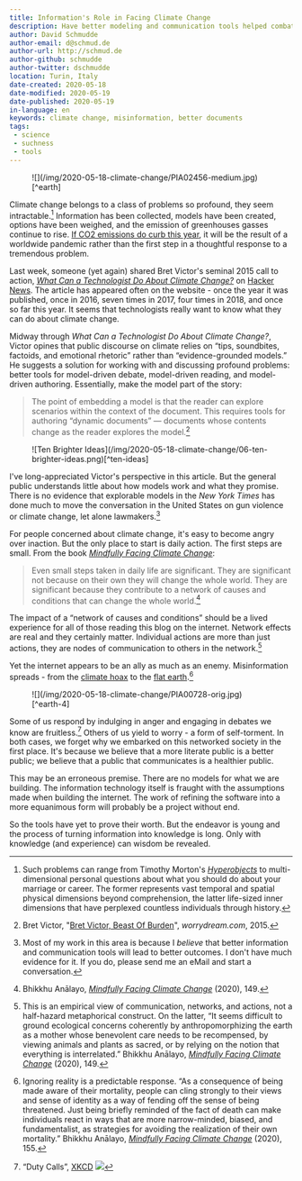 ```yaml
---
title: Information's Role in Facing Climate Change
description: Have better modeling and communication tools helped combat climate change?
author: David Schmudde
author-email: d@schmud.de
author-url: http://schmud.de
author-github: schmudde
author-twitter: dschmudde
location: Turin, Italy
date-created: 2020-05-18
date-modified: 2020-05-19
date-published: 2020-05-19
in-language: en
keywords: climate change, misinformation, better documents
tags:
 - science
 - suchness
 - tools
---
```


<figure>
![](/img/2020-05-18-climate-change/PIA02456-medium.jpg)[^earth]

[^earth]: {-} NASA/JPL. *[Seawinds Wind-Ice Interaction](https://images.nasa.gov/details-PIA02456)*. Image, 2000.
</figure>

Climate change belongs to a class of problems so profound, they seem intractable.[^problems] Information has been collected, models have been created, options have been weighed, and the emission of greenhouses gasses continue to rise. [If CO2 emissions do curb this year](https://thebreakthrough.org/issues/energy/covid-co2-drop), it will be the result of a worldwide pandemic rather than the first step in a thoughtful response to a tremendous problem.

[^problems]: Such problems can range from Timothy Morton's *[Hyperobjects](https://www.upress.umn.edu/book-division/books/hyperobjects)* to multi-dimensional personal questions about what you should do about your marriage or career. The former represents vast temporal and spatial physical dimensions beyond comprehension, the latter life-sized inner dimensions that have perplexed countless individuals through history.

Last week, someone (yet again) shared Bret Victor's seminal 2015 call to action, *[What Can a Technologist Do About Climate Change?](http://worrydream.com/#!/ClimateChange)* on [Hacker News](https://news.ycombinator.com/item?id=23153043). The article has appeared often on the website - once the year it was published, once in 2016, seven times in 2017, four times in 2018, and once so far this year. It seems that technologists really want to know what they can do about climate change.

Midway through *What Can a Technologist Do About Climate Change?*, Victor opines that public discourse on climate relies on &ldquo;tips, soundbites, factoids, and emotional rhetoric&rdquo; rather than &ldquo;evidence-grounded models.&rdquo; He suggests a solution for working with and discussing profound problems: better tools for model-driven debate, model-driven reading, and model-driven authoring. Essentially, make the model part of the story:

> The point of embedding a model is that the reader can explore scenarios within the context of the document. This requires tools for authoring “dynamic documents” — documents whose contents change as the reader explores the model.[^victor]

[^victor]: Bret Victor, "[Bret Victor, Beast Of Burden](http://worrydream.com/#!/ClimateChange)", *worrydream.com*, 2015.

<figure>
![Ten Brighter Ideas](/img/2020-05-18-climate-change/06-ten-brighter-ideas.png)[^ten-ideas]

[^ten-ideas]: A still from Bret Victor's "explorable explanation," [Ten Brighter Ideas?](http://worrydream.com/TenBrighterIdeas/) (2010). A still image cannot capture the concept, it should be experienced to be understood.
</figure>

I've long-appreciated Victor's perspective in this article. But the general public understands little about how models work and what they promise. There is no evidence that explorable models in the *New York Times* has done much to move the conversation in the United States on gun violence or climate change, let alone lawmakers.[^evidence]

[^evidence]: Most of my work in this area is because I *believe* that better information and communication tools will lead to better outcomes. I don't have much evidence for it. If you do, please send me an eMail and start a conversation.

For people concerned about climate change, it's easy to become angry over inaction. But the only place to start is daily action. The first steps are small. From the book *[Mindfully Facing Climate Change](https://www.buddhistinquiry.org/resources/books/)*:

> Even small steps taken in daily life are significant. They are significant not because on their own they will change the whole world. They are significant because they contribute to a network of causes and conditions that can change the whole world.[^149]

[^149]: Bhikkhu Anālayo, *[Mindfully Facing Climate Change](https://www.buddhistinquiry.org/resources/books/)* (2020), 149.

The impact of a &ldquo;network of causes and conditions&rdquo; should be a lived experience for all of those reading this blog on the internet. Network effects are real and they certainly matter. Individual actions are more than just actions, they are nodes of communication to others in the network.[^45]

[^45]: This is an empirical view of communication, networks, and actions, not a half-hazard metaphorical construct. On the latter, &ldquo;It seems difficult to ground ecological concerns coherently by anthropomorphizing the earth as a mother whose benevolent care needs to be recompensed, by viewing animals and plants as sacred, or by relying on the notion that everything is interrelated.&rdquo; Bhikkhu Anālayo, *[Mindfully Facing Climate Change](https://www.buddhistinquiry.org/resources/books/)* (2020), 149.

Yet the internet appears to be an ally as much as an enemy. Misinformation spreads - from the [climate hoax](https://www.breitbart.com/politics/2019/04/09/nolte-scientists-prove-man-made-global-warming-is-a-hoax/) to the [flat earth](https://www.tfes.org/).[^155]

[^155]: Ignoring reality is a predictable response. &ldquo;As a consequence of being made aware of their mortality, people can cling strongly to their views and sense of identity as a way of fending off the sense of being threatened. Just being briefly reminded of the fact of death can make individuals react in ways that are more narrow-minded, biased, and fundamentalist, as strategies for avoiding the realization of their own mortality.&rdquo; Bhikkhu Anālayo, *[Mindfully Facing Climate Change](https://www.buddhistinquiry.org/resources/books/)* (2020), 155.

<figure>
![](/img/2020-05-18-climate-change/PIA00728-orig.jpg) [^earth-4]

[^earth-4]: Four views of our (round) home from a single vantage point. NASA/JPL/Johns Hopkins University. *[Global Images Of Earth](https://images.nasa.gov/details-PIA00728)*. Image, 1997.
</figure>

Some of us respond by indulging in anger and engaging in debates we know are fruitless.[^xkcd] Others of us yield to worry - a form of self-torment. In both cases, we forget why we embarked on this networked society in the first place. It's because we believe that a more literate public is a better public; we believe that a public that communicates is a healthier public.

[^xkcd]: &ldquo;Duty Calls&rdquo;, [XKCD](https://xkcd.com/386/) ![](img/2020-05-18-climate-change/duty-calls.png)

This may be an erroneous premise. There are no models for what we are building. The information technology itself is fraught with the assumptions made when building the internet. The work of refining the software into a more equanimous form will probably be a project without end.

So the tools have yet to prove their worth. But the endeavor is young and the process of turning information into knowledge is long. Only with knowledge (and experience) can wisdom be revealed.
